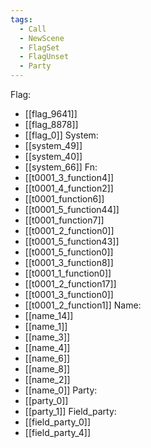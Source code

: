 ```yaml
---
tags:
  - Call
  - NewScene
  - FlagSet
  - FlagUnset
  - Party
---
```

Flag:
- [[flag_9641]]
- [[flag_8878]]
- [[flag_0]]
System:
- [[system_49]]
- [[system_40]]
- [[system_66]]
Fn:
- [[t0001_3_function4]]
- [[t0001_4_function2]]
- [[t0001_function6]]
- [[t0001_5_function44]]
- [[t0001_function7]]
- [[t0001_2_function0]]
- [[t0001_5_function43]]
- [[t0001_5_function0]]
- [[t0001_3_function8]]
- [[t0001_1_function0]]
- [[t0001_2_function17]]
- [[t0001_3_function0]]
- [[t0001_2_function1]]
Name:
- [[name_14]]
- [[name_1]]
- [[name_3]]
- [[name_4]]
- [[name_6]]
- [[name_8]]
- [[name_2]]
- [[name_0]]
Party:
- [[party_0]]
- [[party_1]]
Field_party:
- [[field_party_0]]
- [[field_party_4]]
